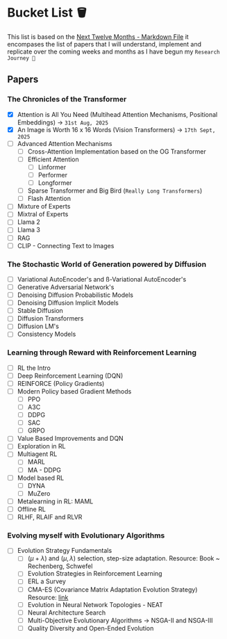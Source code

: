 # Bucket List 🪣

This list is based on the [Next Twelve Months - Markdown File](./NextTwelveMonths.md) it encompases the list of papers that I will understand, implement and replicate over the coming weeks and months as I have begun my `Research Journey 🔬`

## Papers
### The Chronicles of the Transformer
- [x] Attention is All You Need (Multihead Attention Mechanisms, Positional Embeddings) -> `31st Aug, 2025`
- [x] An Image is Worth 16 x 16 Words (Vision Transformers) -> `17th Sept, 2025`
- [ ] Advanced Attention Mechanisms
    - [ ] Cross-Attention Implementation based on the OG Transformer
    - [ ] Efficient Attention
        - [ ] Linformer
        - [ ] Performer
        - [ ] Longformer
    - [ ] Sparse Transformer and Big Bird (`Really Long Transformers`)
    - [ ] Flash Attention
- [ ] Mixture of Experts
- [ ] Mixtral of Experts
- [ ] Llama 2
- [ ] Llama 3
- [ ] RAG
- [ ] CLIP - Connecting Text to Images

### The Stochastic World of Generation powered by Diffusion
- [ ] Variational AutoEncoder's and ß-Variational AutoEncoder's
- [ ] Generative Adversarial Network's
- [ ] Denoising Diffusion Probabilistic Models
- [ ] Denoising Diffusion Implicit Models
- [ ] Stable Diffusion
- [ ] Diffusion Transformers
- [ ] Diffusion LM's
- [ ] Consistency Models

### Learning through Reward with Reinforcement Learning
- [ ] RL the Intro
- [ ] Deep Reinforcement Learning (DQN)
- [ ] REINFORCE (Policy Gradients)
- [ ] Modern Policy based Gradient Methods
    - [ ] PPO
    - [ ] A3C
    - [ ] DDPG
    - [ ] SAC
    - [ ] GRPO
- [ ] Value Based Improvements and DQN
- [ ] Exploration in RL
- [ ] Multiagent RL
    - [ ] MARL
    - [ ] MA - DDPG
- [ ] Model based RL
    - [ ] DYNA
    - [ ] MuZero
- [ ] Metalearning in RL: MAML
- [ ] Offline RL
- [ ] RLHF, RLAIF and RLVR

### Evolving myself with Evolutionary Algorithms
- [ ] Evolution Strategy Fundamentals
    - [ ] $(\mu + \lambda)$ and $(\mu, \lambda)$ selection, step-size adaptation. 
    Resource: Book ~ Rechenberg, Schwefel
    - [ ] Evolution Strategies in Reinforcement Learning
    - [ ] ERL a Survey
    - [ ] CMA-ES (Covariance Matrix Adaptation Evolution Strategy)
    Resource: [link](https://inria.hal.science/hal-01121016/document)
    - [ ] Evolution in Neural Network Topologies - NEAT
    - [ ] Neural Architecture Search
    - [ ] Multi-Objective Evolutionary Algorithms -> NSGA-II and NSGA-III
    - [ ] Quality Diversity and Open-Ended Evolution